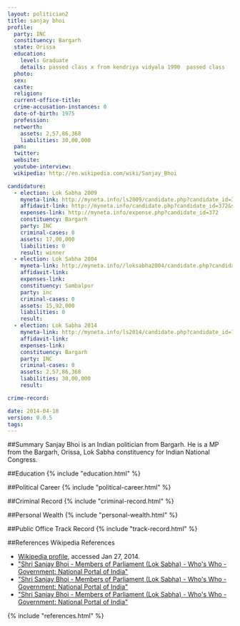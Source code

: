 ```yaml
---
layout: politician2
title: sanjay bhoi
profile: 
  party: INC
  constituency: Bargarh
  state: Orissa
  education: 
    level: Graduate
    details: passed class x from kendriya vidyala 1990  passed class   xii from c.s.k.m. public school   1992  passed bachelor of arts from delhi university   1998 & gniit c.s.r. kurikular 1998
  photo: 
  sex: 
  caste: 
  religion: 
  current-office-title: 
  crime-accusation-instances: 0
  date-of-birth: 1975
  profession: 
  networth: 
    assets: 2,57,86,368
    liabilities: 30,00,000
  pan: 
  twitter: 
  website: 
  youtube-interview: 
  wikipedia: http://en.wikipedia.com/wiki/Sanjay_Bhoi

candidature: 
  - election: Lok Sabha 2009
    myneta-link: http://myneta.info/ls2009/candidate.php?candidate_id=372
    affidavit-link: http://myneta.info/candidate.php?candidate_id=372&scan=original
    expenses-link: http://myneta.info/expense.php?candidate_id=372
    constituency: Bargarh 
    party: INC
    criminal-cases: 0
    assets: 17,00,000
    liabilities: 0
    result: winner 
  - election: Lok Sabha 2004
    myneta-link: http://myneta.info//loksabha2004/candidate.php?candidate_id=2947
    affidavit-link: 
    expenses-link: 
    constituency: Sambalpur 
    party: inc
    criminal-cases: 0
    assets: 15,92,000
    liabilities: 0
    result:  
  - election: Lok Sabha 2014
    myneta-link: http://myneta.info/ls2014/candidate.php?candidate_id=790
    affidavit-link: 
    expenses-link: 
    constituency: Bargarh 
    party: INC
    criminal-cases: 0
    assets: 2,57,86,368
    liabilities: 30,00,000
    result:  

crime-record: 

date: 2014-04-10
version: 0.0.5
tags: 
---
```


##Summary
Sanjay Bhoi is an Indian politician from Bargarh. He is a MP from the Bargarh, Orissa, Lok Sabha constituency for Indian National Congress.




##Education
{% include "education.html" %}


##Political Career
{% include "political-career.html" %}


##Criminal Record
{% include "criminal-record.html" %}


##Personal Wealth
{% include "personal-wealth.html" %}


##Public Office Track Record
{% include "track-record.html" %}


##References
Wikipedia References
- [Wikipedia profile]({{page.profile.wikipedia}}), accessed Jan 27, 2014.
- ["Shri Sanjay Bhoi - Members of Parliament (Lok Sabha) - Who's Who - Government: National Portal of India"][wiki1]
- ["Shri Sanjay Bhoi - Members of Parliament (Lok Sabha) - Who's Who - Government: National Portal of India"][wiki2]
- ["Shri Sanjay Bhoi - Members of Parliament (Lok Sabha) - Who's Who - Government: National Portal of India"][wiki3]

[wiki1]: http://india.gov.in/govt/loksabhampbiodata.php?mpcode=4361
[wiki2]: http://www.governancenow.com/gov-now/your-mp/sanjay-bhoi-starvation-deaths-orissa
[wiki3]: http://eci.nic.in/eci_main/press/List%20of%20Winning%20Candidated%20Final%20for%2016th%20May.pdf


{% include "references.html" %}
